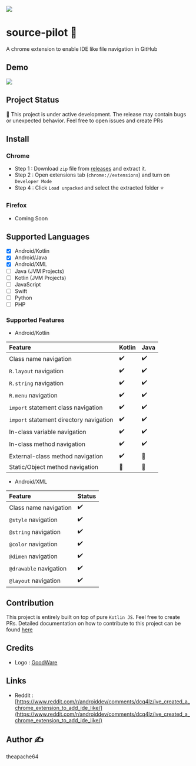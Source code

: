 ![](extras/graphics/banner.png)

# source-pilot 🚧

A chrome extension to enable IDE like file navigation in GitHub

## Demo

![](demo.gif)

## Project Status

🚧 This project is under active development. The release may contain bugs or unexpected behavior. 
Feel free to open issues and create PRs

## Install

### Chrome

- Step 1 : Download `zip` file from [releases](https://github.com/theapache64/source-pilot/releases/latest) and extract it. 
- Step 2 : Open extensions tab (`chrome://extensions`) and turn on `Developer Mode`
- Step 4 : Click `Load unpacked` and select the extracted folder :star:

### Firefox

- Coming Soon

## Supported Languages

- [x] Android/Kotlin
- [x] Android/Java
- [x] Android/XML
- [ ] Java (JVM Projects)
- [ ] Kotlin (JVM Projects)
- [ ] JavaScript
- [ ] Swift
- [ ] Python
- [ ] PHP

### Supported Features

- Android/Kotlin

| Feature                                 | Kotlin | Java  |
|:----------------------------------------|:-------|:------|
| Class name navigation                   | ✔️      | ✔️    |
| `R.layout` navigation                   | ✔️     | ✔️    |
| `R.string` navigation                   | ✔️     | ✔️    |
| `R.menu` navigation                     | ✔️     | ✔️    |
| `import` statement class navigation     | ✔️     | ✔️    |
| `import` statement directory navigation | ✔️     | ✔️    |
| In-class variable navigation            | ✔️     | ✔️    |
| In-class method navigation              | ✔️     | ✔️    |
| External-class method navigation        | ✔️     | 🚧    |
| Static/Object method navigation         | 🚧️     | 🚧    |

- Android/XML

| Feature                | Status |
|:-----------------------|:-------|
| Class name navigation  | ✔️     |
| `@style` navigation    | ✔️     |
| `@string` navigation   | ✔️     |
| `@color` navigation    | ✔️     |
| `@dimen` navigation    | ✔️     |
| `@drawable` navigation | ✔️     |
| `@layout` navigation   | ✔️     |

## Contribution

This project is entirely built on top of pure `Kotlin JS`. Feel free to create PRs. Detailed documentation on how to contribute
to this project can be found [here](CONTRIBUTE.md)

## Credits

- Logo : [GoodWare](https://www.flaticon.com/authors/good-ware)

## Links

- Reddit : [https://www.reddit.com/r/androiddev/comments/dcq4lz/ive_created_a_chrome_extension_to_add_ide_like/](https://www.reddit.com/r/androiddev/comments/dcq4lz/ive_created_a_chrome_extension_to_add_ide_like/)


## Author ✍️
theapache64 
